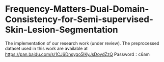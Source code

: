 



# Frequency-Matters-Dual-Domain-Consistency-for-Semi-supervised-Skin-Lesion-Segmentation
The implementation of our research work (under review).
The preprocessed dataset used in this work are available at https://pan.baidu.com/s/1CJ6Dnsygo5IKyJsDoydZzQ         Password：c6am
